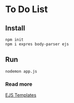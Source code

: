 # To Do List

## Install

```
npm init
npm i expres body-parser ejs
```

## Run

```
nodemon app.js
```

### Read more

[EJS Templates](https://ejs.co/)
